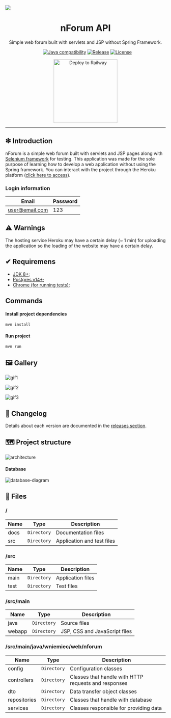 ![](https://raw.githubusercontent.com/williamniemiec/nforum-web/master/docs/images/logo/logo.jpg)

<h1 align='center'>nForum API</h1>
<p align='center'>Simple web forum built with servlets and JSP without Spring Framework.</p>
<p align="center">
	<a href="https://github.com/williamniemiec/nforum-web/actions/workflows/windows.yml"><img src="https://github.com/williamniemiec/nforum-web/actions/workflows/windows.yml/badge.svg" alt=""></a>
	<a href="https://github.com/williamniemiec/nforum-web/actions/workflows/macos.yml"><img src="https://github.com/williamniemiec/nforum-web/actions/workflows/macos.yml/badge.svg" alt=""></a>
	<a href="https://github.com/williamniemiec/nforum-web/actions/workflows/ubuntu.yml"><img src="https://github.com/williamniemiec/nforum-web/actions/workflows/ubuntu.yml/badge.svg" alt=""></a>
	<a href="http://java.oracle.com"><img src="https://img.shields.io/badge/java-8+-D0008F.svg" alt="Java compatibility"></a>
	<a href="https://github.com/williamniemiec/nforum-web/releases"><img src="https://img.shields.io/github/v/release/williamniemiec/nforum-web" alt="Release"></a>
	<a href="https://github.com/williamniemiec/nforum-web/blob/master/LICENSE"><img src="https://img.shields.io/github/license/williamniemiec/nforum-web" alt="License"></a>
</p>
<p align="center">
	<a href='https://wniemiec-web-nforum.up.railway.app/)'><img alt='Deploy to Railway' src='https://railway.app/button.svg' width=200/></a>
</p>

<hr />

## ❇ Introduction
nForum is a simple web forum built with servlets and JSP pages along with [Selenium framework](https://www.selenium.dev/) for testing. This application was made for the sole purpose of learning how to develop a web application without using the Spring framework. You can interact with the project through the Heroku platform ([click here to access](https://wniemiec-web-nforum.herokuapp.com/)).


### Login information
| Email| Password |
|------- | ----- |
| user@email.com |123|

## ⚠ Warnings
The hosting service Heroku may have a certain delay (~ 1 min) for uploading the application so the loading of the website may have a certain delay. 

## ✔ Requiremens
- [JDK 8+](https://www.oracle.com/java/);
- [Postgres v14+](https://www.postgresql.org/);
- [Chrome (for running tests)](https://www.google.com/chrome/);

## Commands

#### Install project dependencies

```
mvn install
```

#### Run project
```
mvn run
```


## 🖼 Gallery

![gif1](https://github.com/williamniemiec/nforum-web/blob/master/docs/gif/nforum-1.gif?raw=true)

![gif2](https://github.com/williamniemiec/nforum-web/blob/master/docs/gif/nforum-2.gif?raw=true)

![gif3](https://github.com/williamniemiec/nforum-web/blob/master/docs/gif/nforum-3.gif?raw=true)

## 🚩 Changelog
Details about each version are documented in the [releases section](https://github.com/williamniemiec/nforum-web/releases).

## 🗺 Project structure
![architecture](https://raw.githubusercontent.com/williamniemiec/nforum-web/master/docs/images/design/architecture.jpg)

#### Database
![database-diagram](https://raw.githubusercontent.com/williamniemiec/nforum-web/master/docs/images/design/db-schema.png?raw=true)


## 📁 Files

### /
|        Name        |Type|Description|
|----------------|-------------------------------|-----------------------------|
|docs |`Directory`|Documentation files|
|src  |`Directory`|Application and test files|

### /src
|        Name        |Type|Description|
|----------------|-------------------------------|-----------------------------|
|main|`Directory`|Application files|
|test|`Directory`|Test files|

### /src/main
|        Name        |Type|Description|
|----------------|-------------------------------|-----------------------------|
|java|`Directory`|Source files|
|webapp|`Directory`|JSP, CSS and JavaScript files|

### /src/main/java/wniemiec/web/nforum
|        Name        |Type|Description|
|----------------|-------------------------------|-----------------------------|
|config|`Directory`|Configuration classes|
|controllers|`Directory`|Classes that handle with HTTP requests and responses|
|dto|`Directory`|Data transfer object classes|
|repositories|`Directory`|Classes that handle with database|
|services|`Directory`|Classes responsible for providing data |

